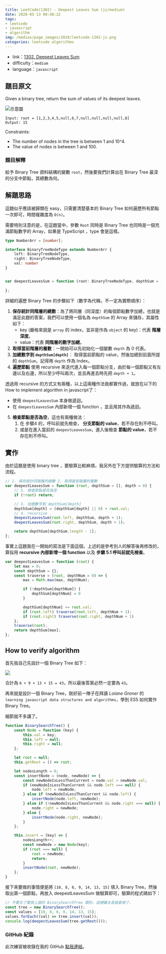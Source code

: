 ```yaml
---
title: LeetCode(1302) - Deepest Leaves Sum (js/medium)
date: 2020-05-13 00:48:22
tags:
- leetcode
- javascript
- algorithm
img: /medias/page_images/2020/leetcode-1302-js.png
categories: leetcode algorithms
---
```

* link：[1302. Deepest Leaves Sum](https://leetcode.com/problems/deepest-leaves-sum/)
* difficulty：`medium`
* language：`javascript`

## 題目原文

Given a binary tree, return the sum of values of its deepest leaves.

![示意圖](question.png)

```
Input: root = [1,2,3,4,5,null,6,7,null,null,null,null,8]
Output: 15
```

Constraints:
* The number of nodes in the tree is between 1 and 10^4.
* The value of nodes is between 1 and 100.

### 題目解釋

給予 Binary Tree 資料結構的變數 `root`，然後要我們計算出在 Binary Tree 最深的分支中節點，其總數為何。

## 解題思路

這題似乎應該被歸類在 easy，只需要清楚基本的 Binary Tree 如何遍歷所有節點一次即可，時間複雜度為 `O(n)`。

需要特別注意的是，在這題當中，參數 `Root` 同時是 Binary Tree 也同時是一個充滿節點數字的 Array，如果是 TypeScript ，type 會是這樣。

```typescript
type NumberArr = [number];

interface BinaryTreeNodeType extends NumberArr {
    left: BinaryTreeNodeType,
    right: BinaryTreeNodeType,
    val: number
}


var deepestLeavesSum = function (root: BinaryTreeNodeType, depthSum = [], depth = 0) {
    
};
```

詳細的遍歷 Binary Tree 的步驟如下（數字為代稱，不一定為實際順序）：

1. **保存統計同階層的總數**：為了將同層（同深度）的每個節點數字加總，也就是滿足此題的答案，我們可以使用一個名為 `depthSum` 的 Array 來儲存，其屬性如下：
    * key (嚴格來說是 `array` 的 index，並非是作為 `object` 的 key)：代表 **階層深度**。
    * value：代表 **同階層的數字加總**。    
2. **取得當前階層的層數**：一開始可以先初始化一個變數 `depth` 為 0 代表。
3. **加總數字到 `depthSum[depth]`**： 取得當前節點的 value，然後加總到前面所提的 `depthSum`，記得用 `depth` 作為 Index。
4. **遍歷節點** 使用 recursive 來迭代進入每一個節點分支，由於每一個節點又有左邊以及右邊，所以至少呼叫兩次，並且再進去時先把 `depth + 1`。 

透過用 recursive 的方式又有兩種，以上這兩種作法我都實作過，就放在以下的How to implement algorithm in javascript了：

* 使用 `deepestLeavesSum` 本身做遞迴。
* 在 `deepestLeavesSum` 內部新增一個 function ，並且用其作為遞迴。

5. **檢查節點是否為空**，這也有兩種做法：
    1. 在 步驟4 的，呼叫前就先檢查， **分支節點的 value**，若不存在則不呼叫。
    2. 或是在進入當前的 `deepestLeavesSum`，進入後檢查 **節點的 value**，若不存在則不呼叫。

## 實作

由於這題是使用 binary tree ，要驗算比較麻煩，我另外在下方提供驗算的方法和流程。

```javascript
// 1. 保存統計同階層的總數 2. 取得當前階層的層數
var deepestLeavesSum = function (root, depthSum = [], depth = 0) {
    // 5. 檢查節點是否為空
    if (!root) return;

    // 3. 加總數字到 depthSum[depth]
    depthSum[depth] = (depthSum[depth] || 0) + root.val;
    // 4. recursive
    deepestLeavesSum(root.left, depthSum, depth + 1);
    deepestLeavesSum(root.right, depthSum, depth + 1);

    return depthSum[depthSum.length - 1];
};
```

事實上這題我在一開始的寫法是下面這個，上述的是參考別人的解答後再修改的，算採用 **recursive 內部新增一個 function** 以及 **步驟 5.1 呼叫前就先檢查**。

```javascript
var deepestLeavesSum = function (root) {
    let max = 0;
    const depthSum = {};
    const traverse = (root, depthNum = 0) => {
        max = Math.max(max, depthNum);

        if (!depthSum[depthNum]) {
            depthSum[depthNum] = 0
        }

        depthSum[depthNum] += root.val;
        if (root.left) traverse(root.left, depthNum + 1);
        if (root.right) traverse(root.right, depthNum + 1)
    };
    traverse(root);
    return depthSum[max];
};
```

## How to verify algorithm

首先我自己先設計一個 Binary Tree 如下：

![](verify.jpg)

合計為 `6 + 9 + 13 + 15 = 43`，所以最後答案必然一定要為 `43`。

再來就是設計一個 Binary Tree，剛好前一陣子在拜讀 *Loiane Groner* 的 `learning javascript data structures and algorithms`，學到 ES5 如何實作 Binary Tree。

細節就不多講了。

```javascript
function BinarySearchTree() {
    const Node = function (key) {
        this.val = key;
        this.left = null;
        this.right = null;
    };

    let root = null;
    this.getRoot = () => root;

    let nodesLength = 0;
    const insertNode = (node, newNode) => {
        const newNodeIsLessThanCurrent = node.val > newNode.val;
        if (newNodeIsLessThanCurrent && node.left === null) {
            node.left = newNode;
        } else if (newNodeIsLessThanCurrent && node.left) {
            insertNode(node.left, newNode);
        } else if (!newNodeIsLessThanCurrent && node.right === null) {
            node.right = newNode;
        } else {
            insertNode(node.right, newNode);
        }
    };

    this.insert = (key) => {
        nodesLength++;
        const newNode = new Node(key);
        if (root === null) {
            root = newNode;
            return;
        }
        insertNode(root, newNode);
    };
}
```

接下來要做的事情便是將 `[10, 8, 6, 9, 14, 13, 15]` 填入 Binary Tree，然後取出第一個節點，再放入 deepestLeavesSum 做驗算即可，驗算的程式碼如下：

```javascript
// 不要忘了要放上面的 BinarySearchTree 類別，這裡嫌太長就拿掉了。
const tree = new BinarySearchTree();
const values = [10, 8, 6, 9, 14, 13, 15];
values.forEach((val) => tree.insert(val));
console.log(deepestLeavesSum(tree.getRoot()));
```

### GitHub 紀錄

此次練習被收錄在我的 GitHub [點我連結](https://github.com/mpp21x/algorithm-exercise/tree/master/1302.Deepest-Leaves-Sum)。
